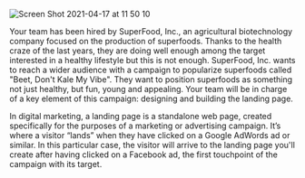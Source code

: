 ![Screen Shot 2021-04-17 at 11 50 10](https://user-images.githubusercontent.com/71988844/115123712-22de9500-9f73-11eb-9b45-8e9fd886b528.png)

Your team has been hired by SuperFood, Inc., an agricultural biotechnology company focused on the production of superfoods. Thanks to the health craze of the last years, they are doing well enough among the target interested in a healthy lifestyle but this is not enough. SuperFood, Inc. wants to reach a wider audience with a campaign to popularize superfoods called "Beet, Don't Kale My Vibe". They want to position superfoods as something not just healthy, but fun, young and appealing. Your team will be in charge of a key element of this campaign: designing and building the landing page.

In digital marketing, a landing page is a standalone web page, created specifically for the purposes of a marketing or advertising campaign. It’s where a visitor “lands” when they have clicked on a Google AdWords ad or similar. In this particular case, the visitor will arrive to the landing page you'll create after having clicked on a Facebook ad, the first touchpoint of the campaign with its target.


